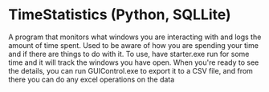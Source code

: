 # TimeStatistics (Python, SQLLite)
A program that monitors what windows you are interacting with and logs the amount of time spent. Used to be aware of how you are spending your time and if there are things to do with it.
To use, have starter.exe run for some time and it will track the windows you have open. When you're ready to see the details, you can run GUIControl.exe to export it to a CSV file, and from there you can do any excel operations on the data
